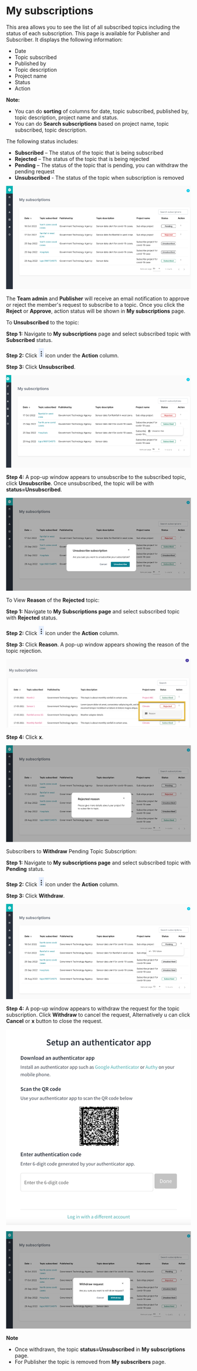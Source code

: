 
# My subscriptions #

This area allows you to see the list of all subscribed topics including the status of each subscription. This page is available for Publisher and Subscriber. It displays the following information:

- Date
- Topic subscribed
- Published by
- Topic description
- Project name
- Status
- Action

**Note:** 

 - You can do **sorting** of columns for date, topic subscribed, published by, topic description, project name and status.
 - You can do **Search subscriptions** based on project name, topic subscribed, topic description.

The following status includes:

- **Subscribed** – The status of the topic that is being subscribed 
- **Rejected** – The status of the topic that is being rejected
- **Pending** – The status of the topic that is pending, you can withdraw the pending request
- **Unsubscribed** - The status of the topic when subscription is removed

![Image not Available](/assets/Fig63.png)

The **Team admin** and **Publisher** will receive an email notification to approve or reject the member's request to subscribe to a topic. Once you click the **Reject** or **Approve**, action status will be shown in **My subscriptions** page.

To **Unsubscribed** to the topic:

**Step 1:**	Navigate to **My subscriptions** page and select subscribed topic with **Subscribed** status.

**Step 2:**	Click ![Image not Available](/assets/icon9.png) icon under the **Action** column.

**Step 3:**	Click **Unsubscribed**. 

![Image not Available](/assets/Fig64a.png)

**Step 4:** A pop-up window appears to unsubscribe to the subscribed topic, click **Unsubscribe**. Once unsubscribed, the topic will be with **status=Unsubscribed**.

![Image not Available](/assets/Fig92.png)

To View **Reason** of the **Rejected** topic:

**Step 1:**	Navigate to **My Subscriptions page** and select subscribed topic with **Rejected** status.

**Step 2:**	Click ![Image not Available](/assets/icon9.png) icon under the **Action** column.

**Step 3:**	Click **Reason**. A pop-up window appears showing the reason of the topic rejection. 

![Image not Available](/assets/Fig65.png)

**Step 4:**	Click **x**.

![Image not Available](/assets/Fig90.png)


Subscribers to **Withdraw** Pending Topic Subscription:

**Step 1:**	Navigate to **My subscriptions page** and select subscribed topic with **Pending** status.

**Step 2:**	Click ![Image not Available](/assets/icon9.png) icon under the **Action** column.

**Step 3:**	Click **Withdraw**.

![Image not Available](/assets/Fig66.png)

 **Step 4:** A pop-up window appears to withdraw the request for the topic subscription. Click **Withdraw** to cancel the request, 
 Alternatively u can click **Cancel** or **x** button to close the request.

![Image not Available](/assets/Fig91.png)

![Image not Available](/assets/Fig101.png)

**Note** 

- Once withdrawn, the topic **status=Unsubscribed** in **My subscriptions** page.
- For Publisher the topic is removed from **My subscribers** page.






